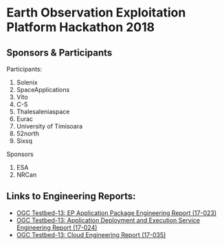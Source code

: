 # Earth Observation Exploitation Platform Hackathon 2018

## Sponsors & Participants
Participants:
1. Solenix
2. SpaceApplications
3. Vito
4. C-S
5. Thalesaleniaspace
6. Eurac
7. University of Timisoara
8. 52north
9. Sixsq

Sponsors
1. ESA
2. NRCan

## Links to Engineering Reports:
* [OGC Testbed-13: EP Application Package Engineering Report (17-023)](http://docs.opengeospatial.org/per/17-023.html)
* [OGC Testbed-13: Application Deployment and Execution Service Engineering Report (17-024)](http://docs.opengeospatial.org/per/17-024.html)
* [OGC Testbed-13: Cloud Engineering Report (17-035)]( http://docs.opengeospatial.org/per/17-035.html)
